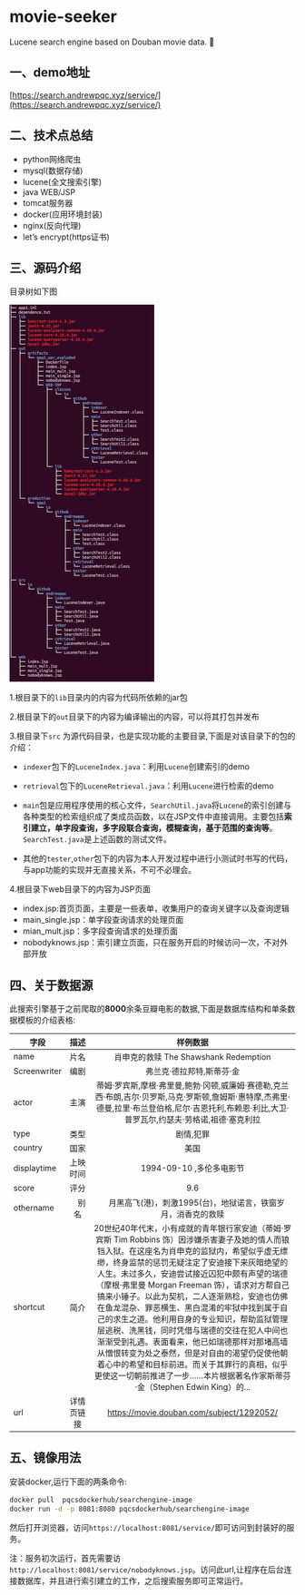 # movie-seeker
Lucene search engine based on Douban movie data. :beers:

## 一、demo地址
[https://search.andrewpqc.xyz/service/](https://search.andrewpqc.xyz/service/)


## 二、技术点总结
- python网络爬虫
- mysql(数据存储)
- lucene(全文搜索引擎)
- java WEB/JSP
- tomcat服务器
- docker(应用环境封装)
- nginx(反向代理)
- let’s encrypt(https证书)

## 三、源码介绍
目录树如下图

![目录树](/images/screenshot.png)


1.根目录下的`lib`目录内的内容为代码所依赖的jar包

2.根目录下的`out`目录下的内容为编译输出的内容，可以将其打包并发布

3.根目录下`src` 为源代码目录，也是实现功能的主要目录,下面是对该目录下的包的介绍：
- `indexer`包下的`LuceneIndex.java`：利用`Lucene`创建索引的demo
- `retrieval`包下的`LuceneRetrieval.java`：利用`Lucene`进行检索的demo
- `main`包是应用程序使用的核心文件，`SearchUtil.java`将`Lucene`的索引创建与各种类型的检索组织成了类成员函数，以在JSP文件中直接调用。主要包括**索引建立，单字段查询，多字段联合查询，模糊查询，基于范围的查询等**。`SearchTest.java`是上述函数的测试文件。

- 其他的`tester`,`other`包下的内容为本人开发过程中进行小测试时书写的代码，与app功能的实现并无直接关系，不可不必理会。

4.根目录下web目录下的内容为JSP页面
- index.jsp:首页页面，主要是一些表单，收集用户的查询关键字以及查询逻辑
- main_single.jsp：单字段查询请求的处理页面
- mian_mult.jsp：多字段查询请求的处理页面
- nobodyknows.jsp：索引建立页面，只在服务开启的时候访问一次，不对外部开放

## 四、关于数据源
此搜索引擎基于之前爬取的**8000**余条豆瓣电影的数据,下面是数据库结构和单条数据模板的介绍表格:

| 字段 | 描述 | 样例数据 |
| - | :-: | :--: |
| name | 片名 | 肖申克的救赎 The Shawshank Redemption |
| Screenwriter | 编剧 | 弗兰克·德拉邦特,斯蒂芬·金 |
| actor | 主演 | 蒂姆·罗宾斯,摩根·弗里曼,鲍勃·冈顿,威廉姆·赛德勒,克兰西·布朗,吉尔·贝罗斯,马克·罗斯顿,詹姆斯·惠特摩,杰弗里·德曼,拉里·布兰登伯格,尼尔·吉恩托利,布赖恩·利比,大卫·普罗瓦尔,约瑟夫·劳格诺,祖德·塞克利拉|
| type |  类型 | 剧情,犯罪　|
| country | 国家　| 美国　|
| displaytime| 上映时间 |1994-09-10 ,多伦多电影节　|
| score | 评分　| 9.6 |
| othername |　别名　|　月黑高飞(港)，刺激1995(台)，地狱诺言，铁窗岁月，消香克的救赎　|
| shortcut | 简介 | 20世纪40年代末，小有成就的青年银行家安迪（蒂姆·罗宾斯 Tim Robbins 饰）因涉嫌杀害妻子及她的情人而锒铛入狱。在这座名为肖申克的监狱内，希望似乎虚无缥缈，终身监禁的惩罚无疑注定了安迪接下来灰暗绝望的人生。未过多久，安迪尝试接近囚犯中颇有声望的瑞德（摩根·弗里曼 Morgan Freeman 饰），请求对方帮自己搞来小锤子。以此为契机，二人逐渐熟稔，安迪也仿佛在鱼龙混杂、罪恶横生、黑白混淆的牢狱中找到属于自己的求生之道。他利用自身的专业知识，帮助监狱管理层逃税、洗黑钱，同时凭借与瑞德的交往在犯人中间也渐渐受到礼遇。表面看来，他已如瑞德那样对那堵高墙从憎恨转变为处之泰然，但是对自由的渴望仍促使他朝着心中的希望和目标前进。而关于其罪行的真相，似乎更使这一切朝前推进了一步……本片根据著名作家斯蒂芬·金（Stephen Edwin King）的...　|
| url | 详情页链接 |  https://movie.douban.com/subject/1292052/  |


## 五、镜像用法
安装docker,运行下面的两条命令:
``` bash
docker pull  pqcsdockerhub/searchengine-image
docker run -d -p 8081:8080 pqcsdockerhub/searchengine-image
```
然后打开浏览器，访问`https://localhost:8081/service/`即可访问到封装好的服务。

注：服务初次运行，首先需要访`http://localhost:8081/service/nobodyknows.jsp`。访问此url,让程序在后台连接数据库，并且进行索引建立的工作，之后搜索服务即可正常运行。
